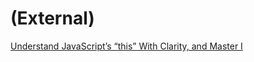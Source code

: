 # (External)
[Understand JavaScript’s “this” With Clarity, and Master I](http://javascriptissexy.com/understand-javascripts-this-with-clarity-and-master-it/)
